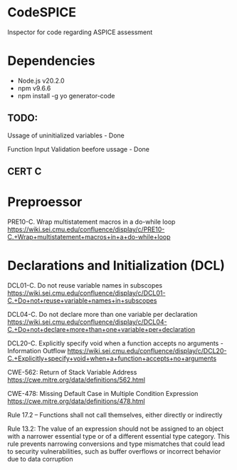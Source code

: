 # CodeSPICE
Inspector for code regarding ASPICE assessment

# Dependencies
* Node.js v20.2.0
* npm v9.6.6
* npm install -g yo generator-code


## TODO:

Ussage of uninitialized variables - Done

Function Input Validation beefore ussage - Done

## CERT C

# Preproessor

PRE10-C. Wrap multistatement macros in a do-while loop
https://wiki.sei.cmu.edu/confluence/display/c/PRE10-C.+Wrap+multistatement+macros+in+a+do-while+loop

# Declarations and Initialization (DCL)
DCL01-C. Do not reuse variable names in subscopes
https://wiki.sei.cmu.edu/confluence/display/c/DCL01-C.+Do+not+reuse+variable+names+in+subscopes

DCL04-C. Do not declare more than one variable per declaration
https://wiki.sei.cmu.edu/confluence/display/c/DCL04-C.+Do+not+declare+more+than+one+variable+per+declaration

DCL20-C. Explicitly specify void when a function accepts no arguments - Information Outflow
https://wiki.sei.cmu.edu/confluence/display/c/DCL20-C.+Explicitly+specify+void+when+a+function+accepts+no+arguments


CWE-562: Return of Stack Variable Address
https://cwe.mitre.org/data/definitions/562.html

CWE-478: Missing Default Case in Multiple Condition Expression
https://cwe.mitre.org/data/definitions/478.html

Rule 17.2 – Functions shall not call themselves, either directly or indirectly

Rule 13.2: The value of an expression should not be assigned to an object with a narrower essential type or of a different essential type category.
This rule prevents narrowing conversions and type mismatches that could lead to security vulnerabilities, such as buffer overflows or incorrect behavior due to data corruption

